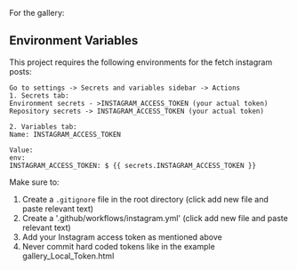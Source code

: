 For the gallery:

## Environment Variables

This project requires the following environments for the fetch instagram posts:

```
Go to settings -> Secrets and variables sidebar -> Actions
1. Secrets tab:
Environment secrets - >INSTAGRAM_ACCESS_TOKEN (your actual token)
Repository secrets -> INSTAGRAM_ACCESS_TOKEN (your actual token)

2. Variables tab:
Name: INSTAGRAM_ACCESS_TOKEN

Value:
env:
INSTAGRAM_ACCESS_TOKEN: $ {{ secrets.INSTAGRAM_ACCESS_TOKEN }}
```

Make sure to:
1. Create a `.gitignore` file in the root directory  (click add new file and paste relevant text)
2. Create a '.github/workflows/instagram.yml' (click add new file and paste relevant text)
3. Add your Instagram access token as mentioned above
4. Never commit hard coded tokens like in the example gallery_Local_Token.html
